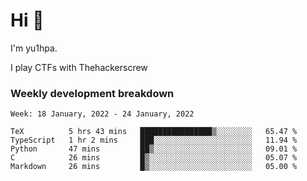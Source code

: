 # Hi 👋

I'm yu1hpa.

I play CTFs with Thehackerscrew

### Weekly development breakdown

<!--START_SECTION:waka-->
```text
Week: 18 January, 2022 - 24 January, 2022

TeX          5 hrs 43 mins   ████████████████▒░░░░░░░░   65.47 % 
TypeScript   1 hr 2 mins     ███░░░░░░░░░░░░░░░░░░░░░░   11.94 % 
Python       47 mins         ██▒░░░░░░░░░░░░░░░░░░░░░░   09.01 % 
C            26 mins         █▒░░░░░░░░░░░░░░░░░░░░░░░   05.07 % 
Markdown     26 mins         █▒░░░░░░░░░░░░░░░░░░░░░░░   05.00 % 
```
<!--END_SECTION:waka-->

